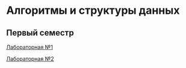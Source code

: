 # Алгоритмы и структуры данных
## Первый семестр
[Лабораторная №1](https://www.youtube.com/watch?v=vHSNZK4Je-Y&list=RDvHSNZK4Je-Y&start_radio=1)

[Лабораторная №2](https://github.com/aeterraes/algorithms/tree/main/lab2)
